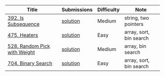 |Title|Submissions|Difficulty|Note|
|------|------|------|------|
[392. Is Subsequence](https://leetcode.com/problems/is-subsequence/)|[solution](https://github.com/zybotian/leetcode/blob/master/src/main/java/binarysearch/IsSubsequence.java)|Medium|string, two pointers|
[475. Heaters](https://leetcode.com/problems/heaters/)|[solution](https://github.com/zybotian/leetcode/blob/master/src/main/java/binarysearch/FindRadius.java)|Easy|array, sort, bin search|
[528. Random Pick with Weight](https://leetcode.com/problems/random-pick-with-weight/)|[solution](https://github.com/zybotian/leetcode/blob/master/src/main/java/binarysearch/RandomPickWithWeight.java)|Medium|array, bin search|
[704. Binary Search](https://leetcode.com/problems/binary-search/)|[solution](https://github.com/zybotian/leetcode/blob/master/src/main/java/binarysearch/Search.java)|Easy|array, sort, bin search|